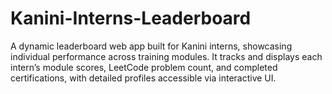 # Kanini-Interns-Leaderboard
A dynamic leaderboard web app built for Kanini interns, showcasing individual performance across training modules. It tracks and displays each intern’s module scores, LeetCode problem count, and completed certifications, with detailed profiles accessible via interactive UI.
